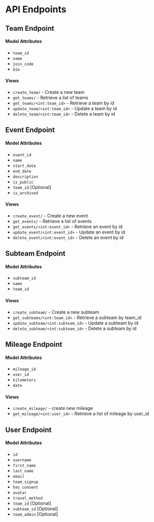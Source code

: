# API Endpoints

## Team Endpoint

#### Model Attributes

- `team_id`
- `name`
- `join_code`
- `bio`

#### Views

- `create_team/` - Create a new team
- `get_teams/` - Retrieve a list of teams
- `get_teams/<int:team_id>` - Retrieve a team by id
- `update_team/<int:team_id>` - Update a team by id
- `delete_team/<int:team_id>` - Delete a team by id

## Event Endpoint

#### Model Attributes

- `event_id`
- `name`
- `start_date`
- `end_date`
- `description`
- `is_public`
- `team_id` [Optional]
- `is_archived`

#### Views

- `create_event/` - Create a new event
- `get_events/` - Retrieve a list of events
- `get_events/<int:event_id>` - Retrieve an event by id
- `update_event/<int:event_id>` - Update an event by id
- `delete_event/<int:event_id>` - Delete an event by id

## Subteam Endpoint

#### Model Attributes

- `subteam_id`
- `name`
- `team_id`

#### Views

- `create_subteam/` - Create a new subteam
- `get_subteams/<int:team_id>` - Retrieve a subteam by team_id
- `update_subteam/<int:subteam_id>` - Update a subteam by id
- `delete_subteam/<int:subteam_id>` - Delete a subteam by id

## Mileage Endpoint

#### Model Attributes

- `mileage_id`
- `user_id`
- `kilometers`
- `date`

#### Views

- `create_mileage/` - create new mileage
- `get_mileage/<int:user_id>` - Retrieve a list of mileage by user_id

## User Endpoint

#### Model Attributes

- `id`
- `username`
- `first_name`
- `last_name`
- `email`
- `team_signup`
- `has_consent`
- `avatar`
- `travel_method`
- `team_id` [Optional]
- `subteam_id` [Optional]
- `team_admin` [Optional]
